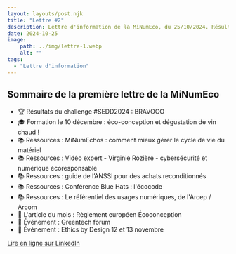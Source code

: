 ```yaml
---
layout: layouts/post.njk
title: "Lettre #2"
description: Lettre d'information de la MiNumEco, du 25/10/2024. Résultats SEDD2024. Vidéo Cybersécurité et écoresponsabilité...
date: 2024-10-25
image:
    path: ../img/lettre-1.webp
    alt: ""
tags:
  - "Lettre d'information"
---
```


## Sommaire de la première lettre de la MiNumEco

* 🏆 Résultats du challenge #SEDD2024 : BRAVOOO
* 🎓 Formation le 10 décembre : éco-conception et dégustation de vin chaud !
* 📚 Ressources : MiNumEchos : comment mieux gérer le cycle de vie du matériel
* 📚 Ressources : Vidéo expert - Virginie Rozière - cybersécurité et numérique écoresponsable
* 📚 Ressources : guide de l’ANSSI pour des achats reconditionnés
* 📚 Ressources : Conférence Blue Hats : l'écocode
* 📚 Ressources : Le référentiel des usages numériques, de l'Arcep / Arcom
* 📰 L'article du mois : Règlement européen Écoconception
* 📅 Événement : Greentech forum
* 📅 Événement : Ethics by Design 12 et 13 novembre  

<a href="https://www.linkedin.com/pulse/1-la-lettre-de-minumeco-mission-interministerielle-numeriq-kcxve/?trackingId=QUjXCwQESIOdOUN8B%2FZ46w%3D%3D" class="fr-btn">Lire en ligne sur LinkedIn</a>
